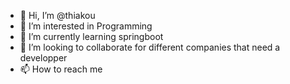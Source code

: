 - 👋 Hi, I’m @thiakou
- 👀 I’m interested in Programming
- 🌱 I’m currently learning springboot
- 💞️ I’m looking to collaborate for different companies that need a developper
- 📫 How to reach me 

<!---
thiakou/thiakou is a ✨ special ✨ repository because its `README.md` (this file) appears on your GitHub profile.
You can click the Preview link to take a look at your changes.
--->
